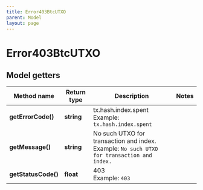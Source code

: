 ```yaml
---
title: Error403BtcUTXO
parent: Model
layout: page
---
```


# Error403BtcUTXO

## Model getters

Method name | Return type | Description | Notes
------------ | ------------- | ------------- | -------------
**getErrorCode()** | **string** | tx.hash.index.spent <br>Example: `tx.hash.index.spent` |
**getMessage()** | **string** | No such UTXO for transaction and index. <br>Example: `No such UTXO for transaction and index.` |
**getStatusCode()** | **float** | 403 <br>Example: `403` |

